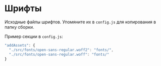 # Шрифты

Исходные файлы шрифтов. Упомяните их в `config.js` для копирования в папку сборки.

Пример секции в `config.js`:

```js
"addAssets": {
  "./src/fonts/open-sans-regular.woff2": "fonts/",
  "./src/fonts/open-sans-regular.woff": "fonts/"
}
```
